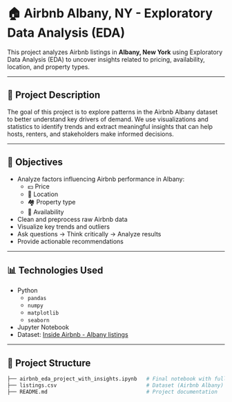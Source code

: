 # 🏠 Airbnb Albany, NY - Exploratory Data Analysis (EDA)

This project analyzes Airbnb listings in **Albany, New York** using Exploratory Data Analysis (EDA) to uncover insights related to pricing, availability, location, and property types.

---

## 📌 Project Description

The goal of this project is to explore patterns in the Airbnb Albany dataset to better understand key drivers of demand. We use visualizations and statistics to identify trends and extract meaningful insights that can help hosts, renters, and stakeholders make informed decisions.

---

## 🎯 Objectives

- Analyze factors influencing Airbnb performance in Albany:
  - 💵 Price  
  - 📍 Location  
  - 🏘️ Property type  
  - 📅 Availability  
- Clean and preprocess raw Airbnb data
- Visualize key trends and outliers
- Ask questions → Think critically → Analyze results
- Provide actionable recommendations

---

## 📊 Technologies Used

- Python
  - `pandas`
  - `numpy`
  - `matplotlib`
  - `seaborn`
- Jupyter Notebook
- Dataset: [Inside Airbnb - Albany listings](http://insideairbnb.com/get-the-data/)

---

## 📁 Project Structure

```bash
├── airbnb_eda_project_with_insights.ipynb   # Final notebook with full analysis
├── listings.csv                             # Dataset (Airbnb Albany)
├── README.md                                # Project documentation
